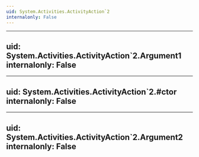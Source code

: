 ```yaml
---
uid: System.Activities.ActivityAction`2
internalonly: False
---
```


---
uid: System.Activities.ActivityAction`2.Argument1
internalonly: False
---

---
uid: System.Activities.ActivityAction`2.#ctor
internalonly: False
---

---
uid: System.Activities.ActivityAction`2.Argument2
internalonly: False
---
